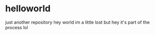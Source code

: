# helloworld
just another repository
hey world im a little lost but hey it's part of the process lol
